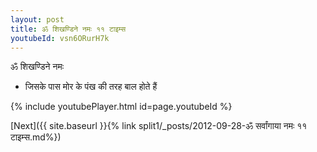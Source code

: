 ```yaml
---
layout: post
title: ॐ शिखण्डिने नमः ११ टाइम्स
youtubeId: vsn6ORurH7k
---
```

 
 
 ॐ शिखण्डिने नमः  
 
 -  जिसके पास मोर के पंख की तरह बाल होते हैं 
 
  
 
  
 
 
 
 
 
 


{% include youtubePlayer.html id=page.youtubeId %}
 
[Next]({{ site.baseurl }}{% link  split1/_posts/2012-09-28-ॐ सर्वांगाया नमः ११ टाइम्स.md%})
 
